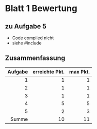 # Blatt 1 Bewertung

## zu Aufgabe 5
- Code compiled nicht
- siehe #include <iostream >

## Zusammenfassung

| Aufgabe | erreichte Pkt. | max Pkt. |
|--------:|---------------:|---------:|
|       1 |              1 |        1 |
|       2 |              1 |        1 |
|       3 |              1 |        1 |
|       4 |              5 |        5 |
|       5 |              2 |        3 |
|   Summe |             10 |       11 |
